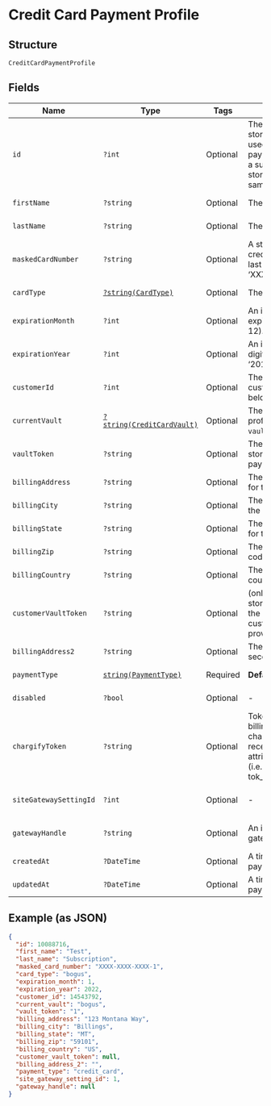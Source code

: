 
# Credit Card Payment Profile

## Structure

`CreditCardPaymentProfile`

## Fields

| Name | Type | Tags | Description | Getter | Setter |
|  --- | --- | --- | --- | --- | --- |
| `id` | `?int` | Optional | The Chargify-assigned ID of the stored card. This value can be used as an input to payment_profile_id when creating a subscription, in order to re-use a stored payment profile for the same customer. | getId(): ?int | setId(?int id): void |
| `firstName` | `?string` | Optional | The first name of the card holder. | getFirstName(): ?string | setFirstName(?string firstName): void |
| `lastName` | `?string` | Optional | The last name of the card holder. | getLastName(): ?string | setLastName(?string lastName): void |
| `maskedCardNumber` | `?string` | Optional | A string representation of the credit card number with all but the last 4 digits masked with X’s (i.e. ‘XXXX-XXXX-XXXX-1234’). | getMaskedCardNumber(): ?string | setMaskedCardNumber(?string maskedCardNumber): void |
| `cardType` | [`?string(CardType)`](../../doc/models/card-type.md) | Optional | The type of card used. | getCardType(): ?string | setCardType(?string cardType): void |
| `expirationMonth` | `?int` | Optional | An integer representing the expiration month of the card(1 – 12). | getExpirationMonth(): ?int | setExpirationMonth(?int expirationMonth): void |
| `expirationYear` | `?int` | Optional | An integer representing the 4-digit expiration year of the card(i.e. ‘2012’). | getExpirationYear(): ?int | setExpirationYear(?int expirationYear): void |
| `customerId` | `?int` | Optional | The Chargify-assigned id for the customer record to which the card belongs. | getCustomerId(): ?int | setCustomerId(?int customerId): void |
| `currentVault` | [`?string(CreditCardVault)`](../../doc/models/credit-card-vault.md) | Optional | The vault that stores the payment profile with the provided `vault_token`. Use `bogus` for testing. | getCurrentVault(): ?string | setCurrentVault(?string currentVault): void |
| `vaultToken` | `?string` | Optional | The “token” provided by your vault storage for an already stored payment profile. | getVaultToken(): ?string | setVaultToken(?string vaultToken): void |
| `billingAddress` | `?string` | Optional | The current billing street address for the card. | getBillingAddress(): ?string | setBillingAddress(?string billingAddress): void |
| `billingCity` | `?string` | Optional | The current billing address city for the card. | getBillingCity(): ?string | setBillingCity(?string billingCity): void |
| `billingState` | `?string` | Optional | The current billing address state for the card. | getBillingState(): ?string | setBillingState(?string billingState): void |
| `billingZip` | `?string` | Optional | The current billing address zip code for the card. | getBillingZip(): ?string | setBillingZip(?string billingZip): void |
| `billingCountry` | `?string` | Optional | The current billing address country for the card. | getBillingCountry(): ?string | setBillingCountry(?string billingCountry): void |
| `customerVaultToken` | `?string` | Optional | (only for Authorize.Net CIM storage): the customerProfileId for the owner of the customerPaymentProfileId provided as the vault_token. | getCustomerVaultToken(): ?string | setCustomerVaultToken(?string customerVaultToken): void |
| `billingAddress2` | `?string` | Optional | The current billing street address, second line, for the card. | getBillingAddress2(): ?string | setBillingAddress2(?string billingAddress2): void |
| `paymentType` | [`string(PaymentType)`](../../doc/models/payment-type.md) | Required | **Default**: `PaymentType::CREDIT_CARD` | getPaymentType(): string | setPaymentType(string paymentType): void |
| `disabled` | `?bool` | Optional | - | getDisabled(): ?bool | setDisabled(?bool disabled): void |
| `chargifyToken` | `?string` | Optional | Token received after sending billing information using chargify.js. This token will only be received if passed as a sole attribute of credit_card_attributes (i.e. tok_9g6hw85pnpt6knmskpwp4ttt) | getChargifyToken(): ?string | setChargifyToken(?string chargifyToken): void |
| `siteGatewaySettingId` | `?int` | Optional | - | getSiteGatewaySettingId(): ?int | setSiteGatewaySettingId(?int siteGatewaySettingId): void |
| `gatewayHandle` | `?string` | Optional | An identifier of connected gateway. | getGatewayHandle(): ?string | setGatewayHandle(?string gatewayHandle): void |
| `createdAt` | `?DateTime` | Optional | A timestamp indicating when this payment profile was created | getCreatedAt(): ?\DateTime | setCreatedAt(?\DateTime createdAt): void |
| `updatedAt` | `?DateTime` | Optional | A timestamp indicating when this payment profile was last updated | getUpdatedAt(): ?\DateTime | setUpdatedAt(?\DateTime updatedAt): void |

## Example (as JSON)

```json
{
  "id": 10088716,
  "first_name": "Test",
  "last_name": "Subscription",
  "masked_card_number": "XXXX-XXXX-XXXX-1",
  "card_type": "bogus",
  "expiration_month": 1,
  "expiration_year": 2022,
  "customer_id": 14543792,
  "current_vault": "bogus",
  "vault_token": "1",
  "billing_address": "123 Montana Way",
  "billing_city": "Billings",
  "billing_state": "MT",
  "billing_zip": "59101",
  "billing_country": "US",
  "customer_vault_token": null,
  "billing_address_2": "",
  "payment_type": "credit_card",
  "site_gateway_setting_id": 1,
  "gateway_handle": null
}
```

